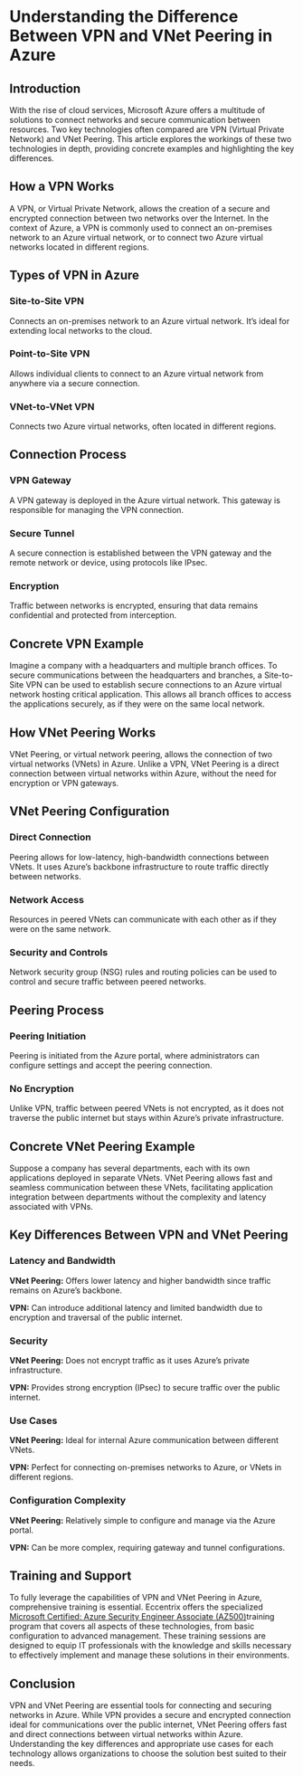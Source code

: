 # Understanding the Difference Between VPN and VNet Peering in Azure
## Introduction
With the rise of cloud services, Microsoft Azure offers a multitude of solutions to connect networks and secure communication between resources. Two key technologies often compared are VPN (Virtual Private Network) and VNet Peering. This article explores the workings of these two technologies in depth, providing concrete examples and highlighting the key differences. 
## How a VPN Works
A VPN, or Virtual Private Network, allows the creation of a secure and encrypted connection between two networks over the Internet. In the context of Azure, a VPN is commonly used to connect an on-premises network to an Azure virtual network, or to connect two Azure virtual networks located in different regions.
## Types of VPN in Azure
### Site-to-Site VPN
Connects an on-premises network to an Azure virtual network. It’s ideal for extending local networks to the cloud.
### Point-to-Site VPN
Allows individual clients to connect to an Azure virtual network from anywhere via a secure connection.
### VNet-to-VNet VPN 
Connects two Azure virtual networks, often located in different regions.
## Connection Process
### VPN Gateway
A VPN gateway is deployed in the Azure virtual network. This gateway is responsible for managing the VPN connection.
### Secure Tunnel
A secure connection is established between the VPN gateway and the remote network or device, using protocols like IPsec.
### Encryption
Traffic between networks is encrypted, ensuring that data remains confidential and protected from interception.
## Concrete VPN Example
Imagine a company with a headquarters and multiple branch offices. To secure communications between the headquarters and branches, a Site-to-Site VPN can be used to establish secure connections to an Azure virtual network hosting critical application. This allows all branch offices to access the applications securely, as if they were on the same local network.
## How VNet Peering Works
VNet Peering, or virtual network peering, allows the connection of two virtual networks (VNets) in Azure. Unlike a VPN, VNet Peering is a direct connection between virtual networks within Azure, without the need for encryption or VPN gateways.
## VNet Peering Configuration
### Direct Connection
Peering allows for low-latency, high-bandwidth connections between VNets. It uses Azure’s backbone infrastructure to route traffic directly between networks.
### Network Access
Resources in peered VNets can communicate with each other as if they were on the same network.
### Security and Controls
Network security group (NSG) rules and routing policies can be used to control and secure traffic between peered networks.
## Peering Process
### Peering Initiation
Peering is initiated from the Azure portal, where administrators can configure settings and accept the peering connection.
### No Encryption
Unlike VPN, traffic between peered VNets is not encrypted, as it does not traverse the public internet but stays within Azure’s private infrastructure.
## Concrete VNet Peering Example
Suppose a company has several departments, each with its own applications deployed in separate VNets. VNet Peering allows fast and seamless communication between these VNets, facilitating application integration between departments without the complexity and latency associated with VPNs.
## Key Differences Between VPN and VNet Peering
### Latency and Bandwidth
**VNet Peering:** Offers lower latency and higher bandwidth since traffic remains on Azure’s backbone.

**VPN:** Can introduce additional latency and limited bandwidth due to encryption and traversal of the public internet.
### Security
**VNet Peering:** Does not encrypt traffic as it uses Azure’s private infrastructure.

**VPN:** Provides strong encryption (IPsec) to secure traffic over the public internet.
### Use Cases
**VNet Peering:** Ideal for internal Azure communication between different VNets.

**VPN:** Perfect for connecting on-premises networks to Azure, or VNets in different regions.
### Configuration Complexity
**VNet Peering:** Relatively simple to configure and manage via the Azure portal.

**VPN:** Can be more complex, requiring gateway and tunnel configurations.
## Training and Support
To fully leverage the capabilities of VPN and VNet Peering in Azure, comprehensive training is essential. Eccentrix offers the specialized [Microsoft Certified: Azure Security Engineer Associate (AZ500)](https://www.eccentrix.ca/en/courses/microsoft/security/microsoft-certified-azure-security-engineer-associate-az500)training program that covers all aspects of these technologies, from basic configuration to advanced management. These training sessions are designed to equip IT professionals with the knowledge and skills necessary to effectively implement and manage these solutions in their environments.
## Conclusion
VPN and VNet Peering are essential tools for connecting and securing networks in Azure. While VPN provides a secure and encrypted connection ideal for communications over the public internet, VNet Peering offers fast and direct connections between virtual networks within Azure. Understanding the key differences and appropriate use cases for each technology allows organizations to choose the solution best suited to their needs.
